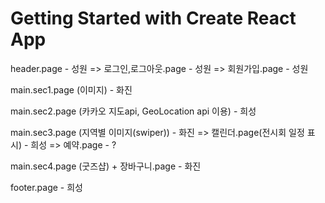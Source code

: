 # Getting Started with Create React App


header.page - 성원
  => 로그인,로그아웃.page - 성원
  => 회원가입.page - 성원

main.sec1.page (이미지) - 화진

main.sec2.page (카카오 지도api, GeoLocation api 이용) - 희성

main.sec3.page (지역별 이미지(swiper)) - 화진
  => 캘린더.page(전시회 일정 표시) - 희성
  => 예약.page - ?

main.sec4.page (굿즈샵) + 장바구니.page - 화진

footer.page - 희성
